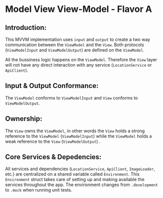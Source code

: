 # Model View View-Model - Flavor A

## Introduction: 

This MVVM implementation uses `input` and `output` to create a two way communication between the `ViewModel` and the `View`.
Both protocols (`ViewModelInput` and `ViewModelOutput`) are defined on the `ViewModel`. 

All the bussiness logic happens on the `ViewModel`. Therefore the `View` layer will not have any direct interaction with any service (`LocationService` or `ApiClient`).

## Input & Output Conformance:

The `ViewModel` conforms to `ViewModelInput` and `View` conforms to `ViewModelOutput`. 

## Ownership:

The `View` owns the `ViewModel`, in other words the `View` holds a strong reference to the `ViewModel` (`ViewModelInput`) while the `ViewModel` holds a weak reference to the `View` (`ViewModelOutput`) .

## Core Services & Depedencies:

All services and dependencies (`LocationService`, `ApiClient`, `ImageLoader`, etc.) are centralized on a shared variable called `Environment`. 
This `Environment` struct takes care of setting up and making available the services throughout the app. 
The environment changes from `.development` to `.mock` when running unit tests.
